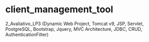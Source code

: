 # client_management_tool
2_Avaliativo_LP3 (Dynamic Web Project, Tomcat v9, JSP, Servlet, PostgreSQL, Bootstrap, Jquery, MVC Architecture, JDBC, CRUD, AuthenticationFilter)
